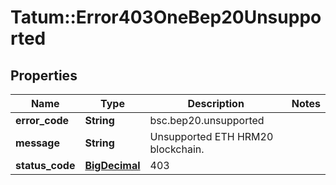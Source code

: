 # Tatum::Error403OneBep20Unsupported

## Properties
Name | Type | Description | Notes
------------ | ------------- | ------------- | -------------
**error_code** | **String** | bsc.bep20.unsupported | 
**message** | **String** | Unsupported ETH HRM20 blockchain. | 
**status_code** | [**BigDecimal**](BigDecimal.md) | 403 | 

